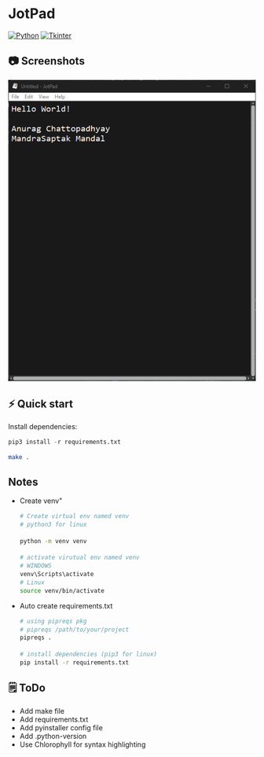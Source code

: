 # JotPad
[![Python](https://img.shields.io/badge/Python-3776AB?style=for-the-badge&logo=python&logoColor=white)](https://www.python.org/)
[![Tkinter](https://img.shields.io/badge/Tkinter-4B8BBE?style=for-the-badge&logo=tkinter&logoColor=white)](https://docs.python.org/3/library/tkinter.html)

## 📷 Screenshots

![dark_mode](./screenshots/screenshot1.png)

## ⚡️ Quick start

Install dependencies:

```python
pip3 install -r requirements.txt
```

```bash
make .
```

## Notes

- Create venv"

    ```bash
    # Create virtual env named venv
    # python3 for linux

    python -m venv venv

    # activate virutual env named venv
    # WINDOWS
    venv\Scripts\activate
    # Linux
    source venv/bin/activate
    ```

- Auto create requirements.txt

    ```bash
    # using pipreqs pkg
    # pipreqs /path/to/your/project
    pipreqs .

    # install dependencies (pip3 for linux)
    pip install -r requirements.txt
    ```

## 🗒️ ToDo

- Add make file
- Add requirements.txt
- Add pyinstaller config file
- Add .python-version
- Use Chlorophyll for syntax highlighting